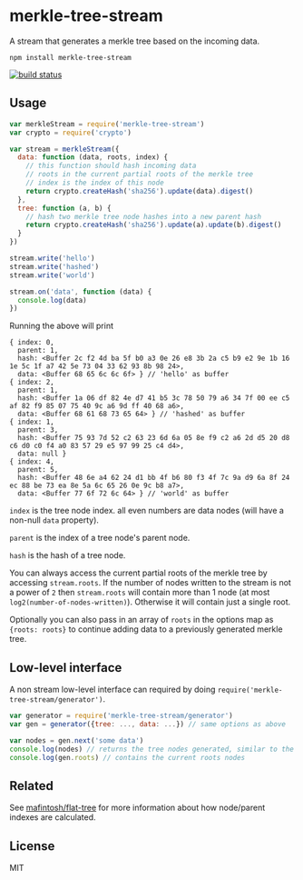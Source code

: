 # merkle-tree-stream

A stream that generates a merkle tree based on the incoming data.

```
npm install merkle-tree-stream
```

[![build status](http://img.shields.io/travis/mafintosh/merkle-tree-stream.svg?style=flat)](http://travis-ci.org/mafintosh/merkle-tree-stream)

## Usage

``` js
var merkleStream = require('merkle-tree-stream')
var crypto = require('crypto')

var stream = merkleStream({
  data: function (data, roots, index) {
    // this function should hash incoming data
    // roots in the current partial roots of the merkle tree
    // index is the index of this node
    return crypto.createHash('sha256').update(data).digest()
  },
  tree: function (a, b) {
    // hash two merkle tree node hashes into a new parent hash
    return crypto.createHash('sha256').update(a).update(b).digest()
  }
})

stream.write('hello')
stream.write('hashed')
stream.write('world')

stream.on('data', function (data) {
  console.log(data)
})
```

Running the above will print

```
{ index: 0,
  parent: 1,
  hash: <Buffer 2c f2 4d ba 5f b0 a3 0e 26 e8 3b 2a c5 b9 e2 9e 1b 16 1e 5c 1f a7 42 5e 73 04 33 62 93 8b 98 24>,
  data: <Buffer 68 65 6c 6c 6f> } // 'hello' as buffer
{ index: 2,
  parent: 1,
  hash: <Buffer 1a 06 df 82 4e d7 41 b5 3c 78 50 79 a6 34 7f 00 ee c5 af 82 f9 85 07 75 40 9c a6 9d ff 40 68 a6>,
  data: <Buffer 68 61 68 73 65 64> } // 'hashed' as buffer
{ index: 1,
  parent: 3,
  hash: <Buffer 75 93 7d 52 c2 63 23 6d 6a 05 8e f9 c2 a6 2d d5 20 d8 c6 d0 c0 f4 a0 83 57 29 e5 97 99 25 c4 d4>,
  data: null }
{ index: 4,
  parent: 5,
  hash: <Buffer 48 6e a4 62 24 d1 bb 4f b6 80 f3 4f 7c 9a d9 6a 8f 24 ec 88 be 73 ea 8e 5a 6c 65 26 0e 9c b8 a7>,
  data: <Buffer 77 6f 72 6c 64> } // 'world' as buffer
```

`index` is the tree node index. all even numbers are data nodes (will have a non-null `data` property).

`parent` is the index of a tree node's parent node.

`hash` is the hash of a tree node.

You can always access the current partial roots of the merkle tree by accessing `stream.roots`.
If the number of nodes written to the stream is not a power of `2` then `stream.roots` will
contain more than 1 node (at most `log2(number-of-nodes-written)`). Otherwise it will contain just a single root.

Optionally you can also pass in an array of `roots` in the options map as `{roots: roots}` to continue adding data
to a previously generated merkle tree.

## Low-level interface

A non stream low-level interface can required by doing `require('merkle-tree-stream/generator')`.

``` js
var generator = require('merkle-tree-stream/generator')
var gen = generator({tree: ..., data: ...}) // same options as above

var nodes = gen.next('some data')
console.log(nodes) // returns the tree nodes generated, similar to the stream output
console.log(gen.roots) // contains the current roots nodes
```

## Related

See [mafintosh/flat-tree](https://github.com/mafintosh/flat-tree) for more information about
how node/parent indexes are calculated.

## License

MIT
